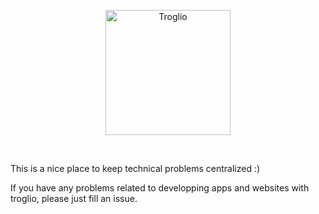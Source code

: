 <p align="center">
    <img src="https://troglio.com/img/troglio-logo.png" width="200" height="200" alt="Troglio" />
</p>
<br />


This is a nice place to keep technical problems centralized :)

If you have any problems related to developping apps and websites with troglio, please just fill an issue. 

